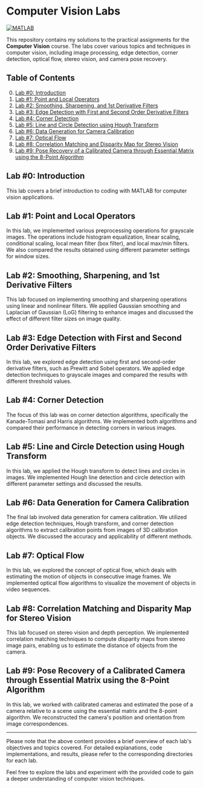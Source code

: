 # Computer Vision Labs

[![MATLAB](https://img.shields.io/badge/MATLAB-R2021b%20or%20later-blue.svg)](https://www.mathworks.com/products/matlab.html)

This repository contains my solutions to the practical assignments for the **Computer Vision** course. The labs cover various topics and techniques in computer vision, including image processing, edge detection, corner detection, optical flow, stereo vision, and camera pose recovery.

## Table of Contents

0. [Lab #0: Introduction](#lab-1-Introduction)
1. [Lab #1: Point and Local Operators](#lab-1-point-and-local-operators)
2. [Lab #2: Smoothing, Sharpening, and 1st Derivative Filters](#lab-2-smoothing-sharpening-and-1st-derivative-filters)
3. [Lab #3: Edge Detection with First and Second Order Derivative Filters](#lab-3-edge-detection-with-first-and-second-order-derivative-filters)
4. [Lab #4: Corner Detection](#lab-4-corner-detection)
5. [Lab #5: Line and Circle Detection using Hough Transform](#lab-5-line-and-circle-detection-using-hough-transform)
6. [Lab #6: Data Generation for Camera Calibration](#lab-6-data-generation-for-camera-calibration)
7. [Lab #7: Optical Flow](#lab-7-optical-flow)
8. [Lab #8: Correlation Matching and Disparity Map for Stereo Vision](#lab-8-correlation-matching-and-disparity-map-for-stereo-vision)
9. [Lab #9: Pose Recovery of a Calibrated Camera through Essential Matrix using the 8-Point Algorithm](#lab-9-pose-recovery-of-a-calibrated-camera-through-essential-matrix-using-the-8-point-algorithm)

## Lab #0: Introduction

This lab covers a brief introduction to coding with MATLAB for computer vision applications. 

## Lab #1: Point and Local Operators

In this lab, we implemented various preprocessing operations for grayscale images. The operations include histogram equalization, linear scaling, conditional scaling, local mean filter (box filter), and local max/min filters. We also compared the results obtained using different parameter settings for window sizes.

## Lab #2: Smoothing, Sharpening, and 1st Derivative Filters

This lab focused on implementing smoothing and sharpening operations using linear and nonlinear filters. We applied Gaussian smoothing and Laplacian of Gaussian (LoG) filtering to enhance images and discussed the effect of different filter sizes on image quality.

## Lab #3: Edge Detection with First and Second Order Derivative Filters

In this lab, we explored edge detection using first and second-order derivative filters, such as Prewitt and Sobel operators. We applied edge detection techniques to grayscale images and compared the results with different threshold values.

## Lab #4: Corner Detection

The focus of this lab was on corner detection algorithms, specifically the Kanade-Tomasi and Harris algorithms. We implemented both algorithms and compared their performance in detecting corners in various images.

## Lab #5: Line and Circle Detection using Hough Transform

In this lab, we applied the Hough transform to detect lines and circles in images. We implemented Hough line detection and circle detection with different parameter settings and discussed the results.

## Lab #6: Data Generation for Camera Calibration

The final lab involved data generation for camera calibration. We utilized edge detection techniques, Hough transform, and corner detection algorithms to extract calibration points from images of 3D calibration objects. We discussed the accuracy and applicability of different methods.

## Lab #7: Optical Flow

In this lab, we explored the concept of optical flow, which deals with estimating the motion of objects in consecutive image frames. We implemented optical flow algorithms to visualize the movement of objects in video sequences.

## Lab #8: Correlation Matching and Disparity Map for Stereo Vision

This lab focused on stereo vision and depth perception. We implemented correlation matching techniques to compute disparity maps from stereo image pairs, enabling us to estimate the distance of objects from the camera.

## Lab #9: Pose Recovery of a Calibrated Camera through Essential Matrix using the 8-Point Algorithm

In this lab, we worked with calibrated cameras and estimated the pose of a camera relative to a scene using the essential matrix and the 8-point algorithm. We reconstructed the camera's position and orientation from image correspondences.

---

Please note that the above content provides a brief overview of each lab's objectives and topics covered. For detailed explanations, code implementations, and results, please refer to the corresponding directories for each lab.

Feel free to explore the labs and experiment with the provided code to gain a deeper understanding of computer vision techniques.
